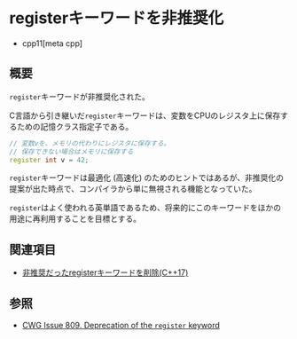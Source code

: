 # registerキーワードを非推奨化
* cpp11[meta cpp]

## 概要
`register`キーワードが非推奨化された。

C言語から引き継いだ`register`キーワードは、変数をCPUのレジスタ上に保存するための記憶クラス指定子である。

```cpp
// 変数vを、メモリの代わりにレジスタに保存する。
// 保存できない場合はメモリに保存する
register int v = 42;
```

`register`キーワードは最適化 (高速化) のためのヒントではあるが、非推奨化の提案が出た時点で、コンパイラから単に無視される機能となっていた。

`register`はよく使われる英単語であるため、将来的にこのキーワードをほかの用途に再利用することを目標とする。


## 関連項目

- [非推奨だったregisterキーワードを削除(C++17)](/lang/cpp17/remove_deprecated_use_of_the_register_keyword.md)


## 参照
- [CWG Issue 809. Deprecation of the `register` keyword](http://www.open-std.org/jtc1/sc22/wg21/docs/cwg_defects.html#809)

